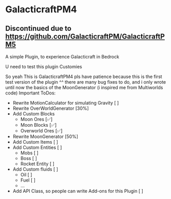 # GalacticraftPM4

## Discontinued due to https://github.com/GalacticraftPM/GalacticraftPM5 

A simple Plugin, to experience Galacticraft in Bedrock

U need to test this plugin Customies

So yeah This is GalacticraftPM4
pls have patience because this is the first test version of the plugin ^^
there are many bug fixes to do, and i only wrote until now the basics of the MoonGenerator (i inspired me from Multiworlds code)
Important ToDos:
- Rewrite MotionCalculator for simulating Gravity [ ]
- Rewrite OverWorldGenerator [30%]
- Add Custom Blocks
  - Moon Ores [✅]
  - Moon Blocks [✅]
  - Overworld Ores [✅]
- Rewrite MoonGenerator [50%]
- Add Custom Items [ ]
- Add Custom Entities [ ]
  - Mobs [ ]
  - Boss [ ]
  - Rocket Entity [ ]
- Add Custom fluids [ ]
  - Oil [ ]
  - Fuel [ ]
  - ...
- Add API Class, so people can write Add-ons for this Plugin [ ]
